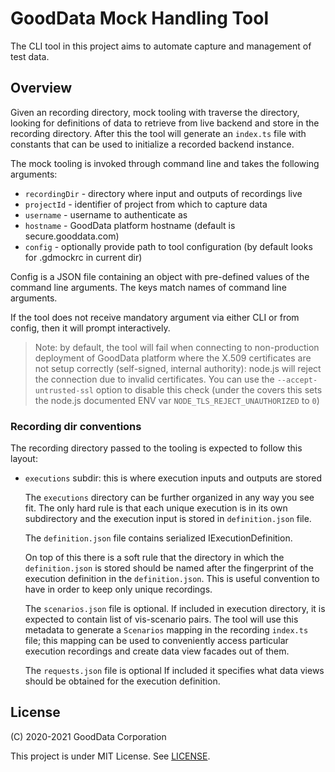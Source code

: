 # GoodData Mock Handling Tool

The CLI tool in this project aims to automate capture and management of test data.

## Overview

Given an recording directory, mock tooling with traverse the directory, looking for definitions of data to retrieve
from live backend and store in the recording directory. After this the tool will generate an `index.ts` file with
constants that can be used to initialize a recorded backend instance.

The mock tooling is invoked through command line and takes the following arguments:

-   `recordingDir` - directory where input and outputs of recordings live
-   `projectId` - identifier of project from which to capture data
-   `username` - username to authenticate as
-   `hostname` - GoodData platform hostname (default is secure.gooddata.com)
-   `config` - optionally provide path to tool configuration (by default looks for .gdmockrc in current dir)

Config is a JSON file containing an object with pre-defined values of the command line arguments. The keys match
names of command line arguments.

If the tool does not receive mandatory argument via either CLI or from config, then it will prompt interactively.

> Note: by default, the tool will fail when connecting to non-production deployment of GoodData platform where
> the X.509 certificates are not setup correctly (self-signed, internal authority): node.js will reject the
> connection due to invalid certificates. You can use the `--accept-untrusted-ssl` option to disable this
> check (under the covers this sets the node.js documented ENV var `NODE_TLS_REJECT_UNAUTHORIZED` to `0`)

### Recording dir conventions

The recording directory passed to the tooling is expected to follow this layout:

-   `executions` subdir: this is where execution inputs and outputs are stored

    The `executions` directory can be further organized in any way you see fit. The only hard rule is that
    each unique execution is in its own subdirectory and the execution input is stored in `definition.json` file.

    The `definition.json` file contains serialized IExecutionDefinition.

    On top of this there is a soft rule that the directory in which the `definition.json` is stored should be
    named after the fingerprint of the execution definition in the `definition.json`. This is useful convention
    to have in order to keep only unique recordings.

    The `scenarios.json` file is optional. If included in execution directory, it is expected to contain
    list of vis-scenario pairs. The tool will use this metadata to generate a `Scenarios` mapping in the
    recording `index.ts` file; this mapping can be used to conveniently access particular execution recordings
    and create data view facades out of them.

    The `requests.json` file is optional If included it specifies what data views should be obtained for
    the execution definition.

## License

(C) 2020-2021 GoodData Corporation

This project is under MIT License. See [LICENSE](https://github.com/gooddata/gooddata-ui-sdk/blob/master/tools/mock-handling/LICENSE).

